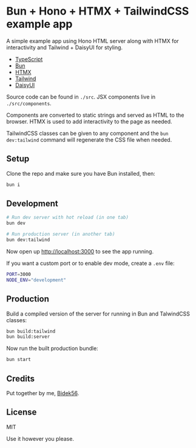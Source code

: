 # Bun + Hono + HTMX + TailwindCSS example app

A simple example app using Hono HTML server along with HTMX for interactivity and Tailwind + DaisyUI for styling.

- [TypeScript](https://www.typescriptlang.org)
- [Bun](https://bun.sh)
- [HTMX](https://htmx.org)
- [Tailwind](https://tailwindcss.com)
- [DaisyUI](https://daisyui.com)

Source code can be found in `./src`. JSX components live in `./src/components`.

Components are converted to static strings and served as HTML to the browser. HTMX is used to add interactivity to the page as needed.

TailwindCSS classes can be given to any component and the `bun dev:tailwind` command will regenerate the CSS file when needed.


## Setup

Clone the repo and make sure you have Bun installed, then:

```sh
bun i
```

## Development

```sh
# Run dev server with hot reload (in one tab)
bun dev

# Run production server (in another tab)
bun dev:tailwind
```

Now open up <http://localhost:3000> to see the app running.

If you want a custom port or to enable dev mode, create a `.env` file:

```sh
PORT=3000
NODE_ENV="development"
```

## Production

Build a compiled version of the server for running in Bun and TalwindCSS classes:

```sh
bun build:tailwind
bun build:server
```

Now run the built production bundle:

```sh
bun start
```

## Credits

Put together by me, [Bidek56](https://github.com/bidek56).

## License

MIT

Use it however you please.
